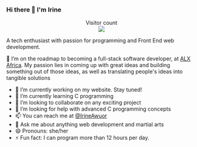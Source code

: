 ### Hi there 👋 I'm Irine
<p align="center"> 
  Visitor count<br>
  <img src="https://profile-counter.glitch.me/Nemwel-Boniface/count.svg" />
</p>

A tech enthusiast with passion for programming and Front End web development.
<!--
**IrineAwuor/IrineAwuor** is a ✨ _special_ ✨ repository because its `README.md` (this file) appears on your GitHub profile.

Here are some ideas to get you started:

- 🔭 I’m currently working on ...
- 🌱 I’m currently learning ...
- 👯 I’m looking to collaborate on ...
- 🤔 I’m looking for help with ...
- 💬 Ask me about ...
- 📫 How to reach me: ...
- 😄 Pronouns: ...
- ⚡ Fun fact: ...
### Hello there, I'm Irine :wave:
-->
:telescope: I’m on the roadmap to becoming a full-stack software developer, at [ALX Africa](https://www.alxafrica.com/). My passion lies in coming up with great ideas and building something out of those ideas, as well as translating people's ideas into tangible solutions
- 🔭 I’m currently working on my website. Stay tuned!
- 🌱 I’m currently learning C programming
- 👯 I’m looking to collaborate on any exciting project
- 🤔 I’m looking for help with advanced C programming concepts
- 📫 You can reach me at [@IrineAwuor](https://www.linkedin.com/)
- 💬 Ask me about anything web development and martial arts
- 😄 Pronouns: she/her
- ⚡ Fun fact: I can program more than 12 hours per day.
